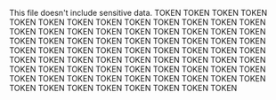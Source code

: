 This file doesn't include sensitive data.
TOKEN
TOKEN
TOKEN
TOKEN
TOKEN
TOKEN
TOKEN
TOKEN
TOKEN
TOKEN
TOKEN
TOKEN
TOKEN
TOKEN
TOKEN
TOKEN
TOKEN
TOKEN
TOKEN
TOKEN
TOKEN
TOKEN
TOKEN
TOKEN
TOKEN
TOKEN
TOKEN
TOKEN
TOKEN
TOKEN
TOKEN
TOKEN
TOKEN
TOKEN
TOKEN
TOKEN
TOKEN
TOKEN
TOKEN
TOKEN
TOKEN
TOKEN
TOKEN
TOKEN
TOKEN
TOKEN
TOKEN
TOKEN
TOKEN
TOKEN
TOKEN
TOKEN
TOKEN
TOKEN
TOKEN
TOKEN
TOKEN
TOKEN
TOKEN
TOKEN
TOKEN
TOKEN
TOKEN
TOKEN
TOKEN
TOKEN
TOKEN
TOKEN
TOKEN
TOKEN
TOKEN
TOKEN
TOKEN
TOKEN
TOKEN
